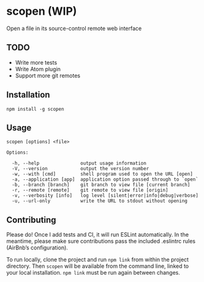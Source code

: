 # scopen (WIP)
Open a file in its source-control remote web interface

## TODO
 - Write more tests
 - Write Atom plugin
 - Support more git remotes

## Installation
```shell
npm install -g scopen
```

## Usage
```
scopen [options] <file>

Options:

  -h, --help               output usage information
  -V, --version            output the version number
  -w, --with [cmd]         shell program used to open the URL [open]
  -a, --application [app]  application option passed through to `open`
  -b, --branch [branch]    git branch to view file [current branch]
  -r, --remote [remote]    git remote to view file [origin]
  -v, --verbosity [info]   log level [silent|error|info|debug|verbose]
  -u, --url-only           write the URL to stdout without opening
```

## Contributing
Please do! Once I add tests and CI, it will run ESLint automatically. In the meantime, please make sure contributions pass the included .eslintrc rules (AirBnb’s configuration).

To run locally, clone the project and run `npm link` from within the project directory. Then `scopen` will be available from the command line, linked to your local installation. `npm link` must be run again between changes.
